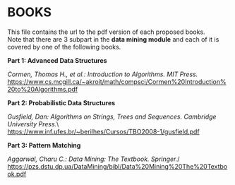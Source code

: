 # BOOKS

This file contains the url to the pdf version of each proposed books.\
Note that there are 3 subpart in the **data mining module** and each of it is covered by one of the following books.

**Part 1: Advanced Data Structures**

*Cormen, Thomas H., et al.: Introduction to Algorithms. MIT Press.*\
https://www.cs.mcgill.ca/~akroit/math/compsci/Cormen%20Introduction%20to%20Algorithms.pdf

**Part 2: Probabilistic Data Structures**

*Gusfield, Dan: Algorithms on Strings, Trees and Sequences. Cambridge University Press.*\  
https://www.inf.ufes.br/~berilhes/Cursos/TBO2008-1/gusfield.pdf

**Part 3: Pattern Matching**

*Aggarwal, Charu C.: Data Mining: The Textbook. Springer.*/
https://pzs.dstu.dp.ua/DataMining/bibl/Data%20Mining%20The%20Textbook.pdf
